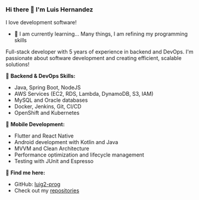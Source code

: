 ### Hi there 👋 I'm Luis Hernandez

I love development software!

- 🌱 I am currently learning... Many things, I am refining my programming skills

Full-stack developer with 5 years of experience in backend and DevOps. I'm passionate about software development and creating efficient, scalable solutions!

🔧 **Backend & DevOps Skills:**
- Java, Spring Boot, NodeJS
- AWS Services (EC2, RDS, Lambda, DynamoDB, S3, IAM)
- MySQL and Oracle databases
- Docker, Jenkins, Git, CI/CD
- OpenShift and Kubernetes

📱 **Mobile Development:**
- Flutter and React Native
- Android development with Kotlin and Java
- MVVM and Clean Architecture
- Performance optimization and lifecycle management
- Testing with JUnit and Espresso

🔗 **Find me here:**
- GitHub: [luig2-prog](https://github.com/luig2-prog)
- Check out my [repositories](https://github.com/luig2-prog?tab=repositories)

<!--
**luig2-prog/luig2-prog** is a ✨ _special_ ✨ repository because its `README.md` (this file) appears on your GitHub profile.

Here are some ideas to get you started:

- 🔭 I'm currently working on ...
- 🌱 I'm currently learning ...
- 👯 I'm looking to collaborate on ...
- 🤔 I'm looking for help with ...
- 💬 Ask me about ...
- 📫 How to reach me: ...
- 😄 Pronouns: ...
- ⚡ Fun fact: ...
-->
